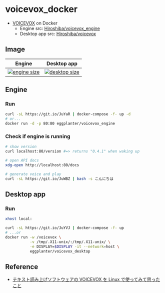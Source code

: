 # voicevox_docker

- [VOICEVOX](https://voicevox.hiroshiba.jp/) on Docker
  - Engine src: [Hiroshiba/voicevox_engine](https://github.com/Hiroshiba/voicevox_engine)
  - Desktop app src: [Hiroshiba/voicevox](https://github.com/Hiroshiba/voicevox)

## Image

| Engine                                                                | Desktop app                                                             |
| --------------------------------------------------------------------- | ----------------------------------------------------------------------- |
| [![engine size]](https://hub.docker.com/r/eggplanter/voicevox_engine) | [![desktop size]](https://hub.docker.com/r/eggplanter/voicevox_desktop) |

## Engine

### Run

```bash
curl -sL https://git.io/JuYaR | docker-compose -f- up -d
# or...
docker run -d -p 80:80 eggplanter/voicevox_engine
```

### Check if engine is running

```bash
# show version
curl localhost:80/version #=> returns "0.4.1" when waking up

# open API docs
xdg-open http://localhost:80/docs

# generate voice and play
curl -sL https://git.io/JuWBZ | bash -s こんにちは
```

## Desktop app

### Run

```bash
xhost local:

curl -sL https://git.io/JuYVJ | docker-compose -f- up
# ...or
docker run -w /voicevox \
           -v /tmp/.X11-unix/:/tmp/.X11-unix/ \
           -e DISPLAY=$DISPLAY -it --network=host \
           eggplanter/voicevox_desktop
```

## Reference

- [テキスト読み上げソフトウェアの VOICEVOX を Linux で使ってみて思ったこと](https://zenn.dev/tantan_tanuki/articles/78428a29aab2d2)

[engine size]: https://img.shields.io/docker/image-size/eggplanter/voicevox_engine
[desktop size]: https://img.shields.io/docker/image-size/eggplanter/voicevox_desktop

